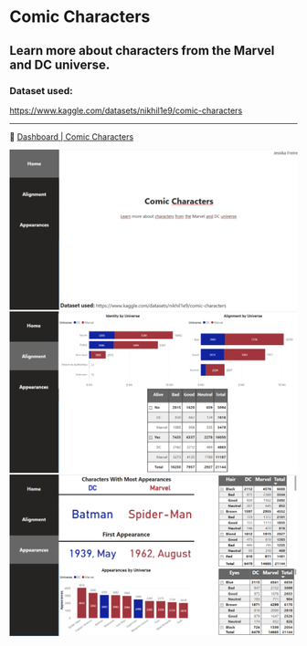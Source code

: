 # Comic Characters

## Learn more about characters from the Marvel and DC universe.

### Dataset used: 
https://www.kaggle.com/datasets/nikhil1e9/comic-characters

---
🔗 [Dashboard | Comic Characters](ComicCharacters.pbix)

![Dashboard: Home](Home.png)
![Dashboard: Alignment](Alignment.png)
![Dashboard: Appearances](Appearances.png)



